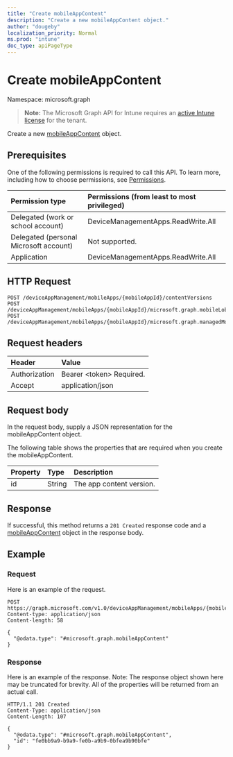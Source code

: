 ```yaml
---
title: "Create mobileAppContent"
description: "Create a new mobileAppContent object."
author: "dougeby"
localization_priority: Normal
ms.prod: "intune"
doc_type: apiPageType
---
```


# Create mobileAppContent

Namespace: microsoft.graph

> **Note:** The Microsoft Graph API for Intune requires an [active Intune license](https://go.microsoft.com/fwlink/?linkid=839381) for the tenant.

Create a new [mobileAppContent](../resources/intune-apps-mobileappcontent.md) object.

## Prerequisites
One of the following permissions is required to call this API. To learn more, including how to choose permissions, see [Permissions](/graph/permissions-reference).

|Permission type|Permissions (from least to most privileged)|
|:---|:---|
|Delegated (work or school account)|DeviceManagementApps.ReadWrite.All|
|Delegated (personal Microsoft account)|Not supported.|
|Application|DeviceManagementApps.ReadWrite.All|

## HTTP Request
<!-- {
  "blockType": "ignored"
}
-->
``` http
POST /deviceAppManagement/mobileApps/{mobileAppId}/contentVersions
POST /deviceAppManagement/mobileApps/{mobileAppId}/microsoft.graph.mobileLobApp/contentVersions
POST /deviceAppManagement/mobileApps/{mobileAppId}/microsoft.graph.managedMobileLobApp/contentVersions
```

## Request headers
|Header|Value|
|:---|:---|
|Authorization|Bearer &lt;token&gt; Required.|
|Accept|application/json|

## Request body
In the request body, supply a JSON representation for the mobileAppContent object.

The following table shows the properties that are required when you create the mobileAppContent.

|Property|Type|Description|
|:---|:---|:---|
|id|String|The app content version.|



## Response
If successful, this method returns a `201 Created` response code and a [mobileAppContent](../resources/intune-apps-mobileappcontent.md) object in the response body.

## Example

### Request
Here is an example of the request.
``` http
POST https://graph.microsoft.com/v1.0/deviceAppManagement/mobileApps/{mobileAppId}/contentVersions
Content-type: application/json
Content-length: 58

{
  "@odata.type": "#microsoft.graph.mobileAppContent"
}
```

### Response
Here is an example of the response. Note: The response object shown here may be truncated for brevity. All of the properties will be returned from an actual call.
``` http
HTTP/1.1 201 Created
Content-Type: application/json
Content-Length: 107

{
  "@odata.type": "#microsoft.graph.mobileAppContent",
  "id": "fe0bb9a9-b9a9-fe0b-a9b9-0bfea9b90bfe"
}
```





